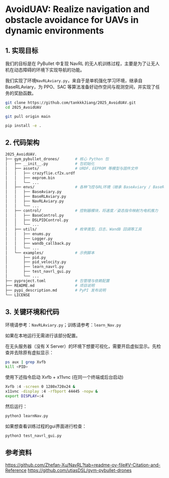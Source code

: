 # AvoidUAV: Realize navigation and obstacle avoidance for UAVs in dynamic environments

## 1. 实现目标

我们的目标是在 PyBullet 中复现 NavRL 的无人机训练过程，主要是为了让无人机在动态障碍的环境下实现导航的功能。

我们实现了环境`NavRLAviary.py`，来自于是单机强化学习环境，继承自 BaseRLAviary，为 PPO、SAC 等算法准备好动作空间与观测空间，并实现了任务的奖励函数。

```bash
git clone https://github.com/tankkkJiang/2025_AvoidUAV.git
cd 2025_AvoidUAV

git pull origin main

pip install -e .
```

## 2. 代码架构
```bash
2025_AvoidUAV.
├── gym_pybullet_drones/       # 核心 Python 包
│   ├── __init__.py            # 包初始化
│   ├── assets/                # URDF、EEPROM 等模型与固件文件
│   │   ├── crazyflie.cf2x.urdf
│   │   ├── eeprom.bin
│   │   └── ...
│   ├── envs/                  # 各种飞控与RL环境（继承 BaseAviary / BaseRLAviary）
│   │   ├── BaseAviary.py
│   │   ├── BaseRLAviary.py
│   │   ├── NavRLAviary.py
│   │   └── ...  
│   ├── control/               # 控制器模块，将速度／姿态指令映射为电机推力
│   │   ├── BaseControl.py
│   │   ├── DSLPIDControl.py
│   │   └── ...
│   ├── utils/                 # 枚举类型、日志、WandB 回调等工具
│   │   ├── enums.py
│   │   ├── Logger.py
│   │   ├── wandb_callback.py
│   │   └── ...
│   └── examples/              # 示例脚本
│       ├── pid.py
│       ├── pid_velocity.py
│       ├── learn_navrl.py
│       ├── test_navrl_gui.py
│       └── ...
├── pyproject.toml             # 包管理与依赖配置
├── README.md                  # 项目说明
├── pypi_description.md        # PyPI 发布说明
└── LICENSE
```

## 3. 关键环境和代码
环境请参考：`NavRLAviary.py`；训练请参考：`learn_Nav.py`


如果在本地运行无需进行该部分配置。

在无头服务器（没有 X Server）的环境下想要可视化，需要开启虚拟显示。先检查并去除原有虚拟显示：
```bash
ps aux | grep Xvfb
kill <PID>
```

使用下述指令启动 Xvfb + x11vnc   (在同一个终端或后台启动)
```bash
Xvfb :4 -screen 0 1280x720x24 & 
x11vnc -display :4 -rfbport 44445 -nopw &
export DISPLAY=:4
```

然后运行：
```bash
python3 learnNav.py
```

如果想查看训练过程的gui界面进行检查：
```bash
python3 test_navrl_gui.py
```

## 参考资料
https://github.com/Zhefan-Xu/NavRL?tab=readme-ov-file#V-Citation-and-Reference
https://github.com/utiasDSL/gym-pybullet-drones